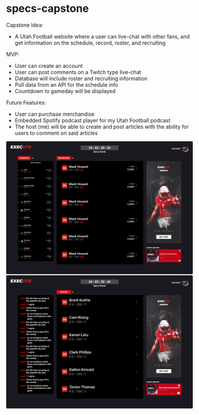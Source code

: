 # specs-capstone

Capstone Idea:
- A Utah Football website where a user can live-chat with other fans, and get information on the schedule, record, roster, and recruiting

MVP:
- User can create an account
- User can post comments on a Twitch type live-chat
- Database will include roster and recruiting information
- Pull data from an API for the schedule info
- Countdown to gameday will be displayed

Future Features:
- User can purchase merchandise
- Embedded Spotify podcast player for my Utah Football podcast
- The host (me) will be able to create and post articles with the ability for users to comment on said articles

![alt text](https://github.com/CarsonBuckley/specs-capstone/blob/main/Desktop%201%20-%20Recruiting.png)
![alt text](https://github.com/CarsonBuckley/specs-capstone/blob/main/Desktop%201%20-%20Roster.png)
